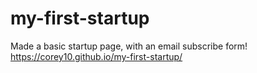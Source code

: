 # my-first-startup
Made a basic startup page, with an email subscribe form!
https://corey10.github.io/my-first-startup/
